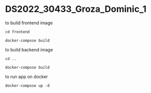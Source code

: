 # DS2022_30433_Groza_Dominic_1

to build frontend image

```
cd frontend
```


```
docker-compose build
```


to build backend image


```
cd ..
```


```
docker-compose build
```

to run app on docker

```
docker-compose up -d
```


